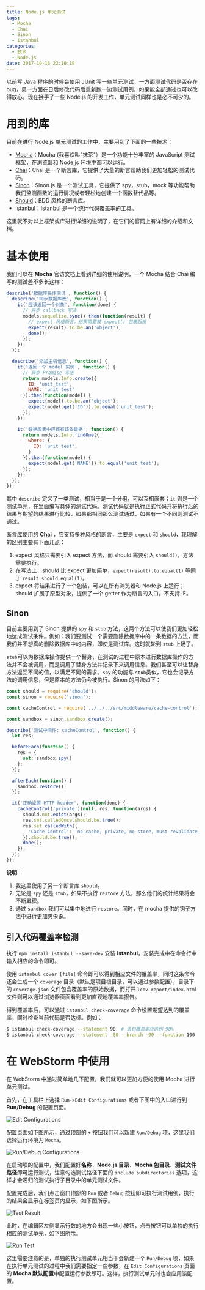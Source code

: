 ```yaml
---
title: Node.js 单元测试
tags:
  - Mocha
  - Chai
  - Sinon
  - Istanbul
categories:
  - 技术
  - Node.js
date: 2017-10-16 22:10:19
---
```



以前写 Java 程序的时候会使用 JUnit 写一些单元测试，一方面测试代码是否存在 bug，另一方面在日后修改代码后重新跑一边测试用例，如果能全部通过也可以改得放心。现在接手了一些 Node.js 的开发工作，单元测试同样也是必不可少的。

<!-- more -->

 # 用到的库

目前在进行 Node.js 单元测试的工作中，主要用到了下面的一些技术：

- [Mocha](http://mochajs.org/)：Mocha (我喜欢叫"抹茶"）是一个功能十分丰富的 JavaScript 测试框架，在浏览器和 Node.js 环境中都可以运行。
- [Chai](http://chaijs.com/)：Chai 是一个断言库，它提供了大量的断言帮助我们更加轻松的测试代码。
- [Sinon](http://sinonjs.org/)：Sinon.js 是一个测试工具，它提供了 spy，stub，mock 等功能帮助我们监测函数的运行情况或者轻松地创建一个函数替代品等。
- [Should](https://github.com/tj/should.js)：BDD 风格的断言库。
- [Istanbul](https://istanbul.js.org/)：Istanbul 是一个统计代码覆盖率的工具。

这里就不对以上框架或库进行详细的说明了，在它们的官网上有详细的介绍和文档。

# 基本使用

我们可以在 **Mocha** 官访文档上看到详细的使用说明，一个 Mocha 结合 Chai 编写的测试差不多长这样：

```javascript
describe('数据库操作测试', function() {
  describe('同步数据库表', function() {
    it('应该返回一个对象', function(done) {
      // 异步 callback 写法
      models.sequelize.sync().then(function(result) {
        // expect 风格断言，结果需要被 expect() 包裹起来
        expect(result).to.be.an('object');
        done();
      });
    });
  });

  describe('添加主机信息', function() {
    it('返回一个 model 实例', function() {
      // 异步 Promise 写法
      return models.Info.create({
        ID: 'unit_test',
        NAME: 'unit_test'
      }).then(function(model) {
        expect(model).to.be.an('object');
        expect(model.get('ID')).to.equal('unit_test');
      });
    });

    it('数据库表中应该有该条数据', function() {
      return models.Info.findOne({
        where: {
          ID: 'unit_test',
        }
      }).then(function(model) {
        expect(model.get('NAME')).to.equal('unit_test');
      });
    });
  });
});
```

其中 `describe` 定义了一类测试，相当于是一个分组，可以互相嵌套；`it` 则是一个测试单元，在里面编写具体的测试代码。测试代码就是执行正式代码并将执行后的结果与期望的结果进行比较，如果都相同那么测试通过，如果有一个不同则测试不通过。

断言库使用的 **Chai** ，它支持多种风格的断言，主要是 `expect` 和 `should`，我理解的区别主要有下面几点：

1. expect 风格只需要引入 expect 方法，而 should 需要引入 `should()`，方法需要执行。
2. 在写法上，should 比 expect 更加简单，`expect(result).to.equal(1)` 等同于 `result.should.equal(1)`。
3. expect 将结果进行了一个包装，可以在所有浏览器和 Node.js 上运行；should 扩展了原型对象，提供了一个 getter 作为断言的入口，不支持 IE。

## Sinon

目前主要用到了 Sinon 提供的 `spy` 和 `stub` 方法，这两个方法可以使我们更加轻松地达成测试条件。例如：我们要测试一个需要删除数据库中的一条数据的方法，而我们并不想真的删除数据库中的内容，即使是测试库。这时就轮到 `stub` 上场了。

`stub`可以为数据库操作提供一个替身，在测试的过程中原本进行数据库操作的方法并不会被调用，而是调用了替身方法并记录下来调用信息。我们甚至可以让替身方法返回不同的值，以满足不同的需求。`spy` 的功能与 `stub`类似，它也会记录方法的调用信息，但是原本的方法仍会被执行。Sinon 的用法如下：

```javascript
const should = require('should');
const sinon = require('sinon');

const cacheControl = require('../../../src/middleware/cache-control');

const sandbox = sinon.sandbox.create();

describe('测试中间件: cacheControl', function() {
  let res;

  beforeEach(function() {
    res = {
      set: sandbox.spy()
    };
  });

  afterEach(function() {
    sandbox.restore();
  });

  it('正确设置 HTTP header', function(done) {
    cacheControl('private')(null, res, function(args) {
      should.not.exist(args);
      res.set.calledOnce.should.be.true();
      res.set.calledWith({
        'Cache-Control': 'no-cache, private, no-store, must-revalidate, max-stale=0, post-check=0, pre-check=0'
      }).should.be.true();
      done();
    });
  });
});
```

**说明**：

1. 我这里使用了另一个断言库 `should`。
2. 无论是 `spy` 还是 `stub`，如果不执行 `restore` 方法，那么他们的统计结果将会不断累积。
3. 通过 `sandbox` 我们可以集中地进行 `restore`。同时，在 mocha 提供的钩子方法中进行更加爽歪歪。

## 引入代码覆盖率检测

执行 `npm install istanbul --save-dev` 安装 **Istanbul**，安装完成中在命令行中输入相应的命令即可。

使用 `istanbul cover [file]` 命令即可以得到相应文件的覆盖率，同时这条命令还会生成一个 `coverage` 目录（默认是项目根目录，可以通过参数配置），目录下的 `coverage.json` 文件包含覆盖率的原始数据，而打开 `lcov-report/index.html` 文件则可以通过浏览器页面看到更加直观地覆盖率报告。

得到覆盖率后，可以通过 `istanbul check-coverage` 命令设置期望达到的覆盖率，同时检查当前代码是否达标。例如：

```bash
$ istanbul check-coverage --statement 90  # 语句覆盖率应达到 90%
$ istanbul check-coverage --statement -80 --branch -90 --function 100  # 80% 语句覆盖率、90% 分支覆盖率和 100% 的函数覆盖率
```

# 在 WebStorm 中使用

在 WebStorm 中通过简单地几下配置，我们就可以更加方便的使用 Mocha 进行单元测试。

首先，在工具栏上选择 `Run->Edit Configurations` 或者下图中的入口进行到 **Run/Debug** 的配置页面。

![Edit Configurations](/images/edit_config.png)

配置页面如下图所示，通过顶部的 `+` 按钮我们可以新建 `Run/Debug` 项，这里我们选择运行环境为 `Mocha`。

![Run/Debug Configurations](/images/run_debug_config.png)

在启动项的配置中，我们配置好**名称**、**Node.js 目录**、**Mocha 包目录**、**测试文件路径**即可运行测试，注意勾选测试路径下面的 `include subdirectories` 选项，这样才会递归的测试执行子目录中的单元测试文件。

配置完成后，我们点击窗口顶部的 `Run` 或者 `Debug` 按钮即可执行测试用例，执行的结果会显示在标签页内显示，如下图所示。

![Test Result](/images/test_result.png)

此时，在编辑区左侧显示行数的地方会出现一些小按钮，点击按钮可以单独的执行相应的测试单元，如下图所示。

![Run Test](/images/run_test.png)

这里需要注意的是，单独的执行测试单元相当于会新建一个 `Run/Debug` 项，如果在执行单元测试的过程中我们需要指定一些参数，在 `Edit Configurations` 页面的 **Mocha 默认配置**中配置运行参数即可。这样，执行测试单元时也会应用该配置。
